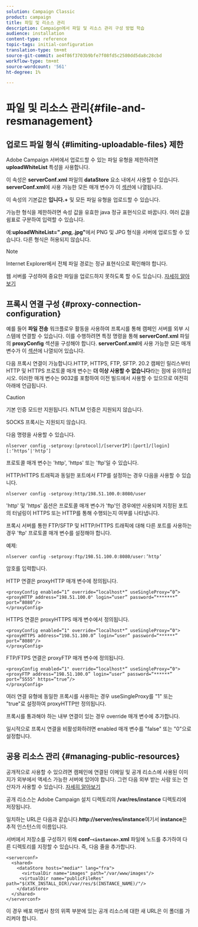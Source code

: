 ```yaml
---
solution: Campaign Classic
product: campaign
title: 파일 및 리소스 관리
description: Campaign에서 파일 및 리소스 관리 구성 방법 학습
audience: installation
content-type: reference
topic-tags: initial-configuration
translation-type: tm+mt
source-git-commit: ae4f86f3703b9bfe7f08fd5c2580dd5da8c28cbd
workflow-type: tm+mt
source-wordcount: '561'
ht-degree: 1%

---
```


# 파일 및 리소스 관리{#file-and-resmanagement}

## 업로드 파일 형식 {#limiting-uploadable-files} 제한

Adobe Campaign 서버에서 업로드할 수 있는 파일 유형을 제한하려면 **uploadWhiteList** 특성을 사용합니다.

이 속성은 **serverConf.xml** 파일의 **dataStore** 요소 내에서 사용할 수 있습니다. **serverConf.xml**&#x200B;에 사용 가능한 모든 매개 변수가 이 [섹션](../../installation/using/the-server-configuration-file.md)에 나열됩니다.

이 속성의 기본값은 **입니다.+** 및 모든 파일 유형을 업로드할 수 있습니다.

가능한 형식을 제한하려면 속성 값을 유효한 java 정규 표현식으로 바꿉니다. 여러 값을 쉼표로 구분하여 입력할 수 있습니다.

예:**uploadWhiteList=&quot;*.png,*.jpg&quot;**&#x200B;에서 PNG 및 JPG 형식을 서버에 업로드할 수 있습니다. 다른 형식은 허용되지 않습니다.

>[!NOTE]
>
>Internet Explorer에서 전체 파일 경로는 정규 표현식으로 확인해야 합니다.

웹 서버를 구성하여 중요한 파일을 업로드하지 못하도록 할 수도 있습니다. [자세히 알아보기](web-server-configuration.md)

## 프록시 연결 구성 {#proxy-connection-configuration}

예를 들어 **파일 전송** 워크플로우 활동을 사용하여 프록시를 통해 캠페인 서버를 외부 시스템에 연결할 수 있습니다. 이를 수행하려면 특정 명령을 통해 **serverConf.xml** 파일의 **proxyConfig** 섹션을 구성해야 합니다. **serverConf.xml**&#x200B;에 사용 가능한 모든 매개 변수가 이 [섹션](../../installation/using/the-server-configuration-file.md)에 나열되어 있습니다.

다음 프록시 연결이 가능합니다.HTTP, HTTPS, FTP, SFTP. 20.2 캠페인 릴리스부터 HTTP 및 HTTPS 프로토콜 매개 변수는 **더 이상 사용할 수 없습니다**&#x200B;라는 점에 유의하십시오. 이러한 매개 변수는 9032를 포함하여 이전 빌드에서 사용할 수 있으므로 여전히 아래에 언급됩니다.

>[!CAUTION]
>
>기본 인증 모드만 지원됩니다. NTLM 인증은 지원되지 않습니다.
>
>SOCKS 프록시는 지원되지 않습니다.


다음 명령을 사용할 수 있습니다.

```
nlserver config -setproxy:[protocol]/[serverIP]:[port]/[login][:‘https’|'http’]
```

프로토콜 매개 변수는 &#39;http&#39;, &#39;https&#39; 또는 &#39;ftp&#39;일 수 있습니다.

HTTP/HTTPS 트래픽과 동일한 포트에서 FTP를 설정하는 경우 다음을 사용할 수 있습니다.

```
nlserver config -setproxy:http/198.51.100.0:8080/user
```

&#39;http&#39; 및 &#39;https&#39; 옵션은 프로토콜 매개 변수가 &#39;ftp&#39;인 경우에만 사용되며 지정된 포트의 터널링이 HTTPS 또는 HTTP를 통해 수행되는지 여부를 나타냅니다.

프록시 서버를 통한 FTP/SFTP 및 HTTP/HTTPS 트래픽에 대해 다른 포트를 사용하는 경우 &#39;ftp&#39; 프로토콜 매개 변수를 설정해야 합니다.


예제:

```
nlserver config -setproxy:ftp/198.51.100.0:8080/user:’http’
```

암호를 입력합니다.

HTTP 연결은 proxyHTTP 매개 변수에 정의됩니다.

```
<proxyConfig enabled=“1” override=“localhost*” useSingleProxy=“0”>
<proxyHTTP address=“198.51.100.0" login=“user” password=“*******” port=“8080”/>
</proxyConfig>
```

HTTPS 연결은 proxyHTTPS 매개 변수에서 정의됩니다.

```
<proxyConfig enabled=“1" override=“localhost*” useSingleProxy=“0">
<proxyHTTPS address=“198.51.100.0” login=“user” password=“******” port=“8080"/>
</proxyConfig>
```

FTP/FTPS 연결은 proxyFTP 매개 변수에 정의됩니다.

```
<proxyConfig enabled=“1" override=“localhost*” useSingleProxy=“0">
<proxyFTP address=“198.51.100.0” login=“user” password=“******” port=“5555" https=”true”/>
</proxyConfig>
```

여러 연결 유형에 동일한 프록시를 사용하는 경우 useSingleProxy를 &quot;1&quot; 또는 &quot;true&quot;로 설정하여 proxyHTTP만 정의됩니다.

프록시를 통과해야 하는 내부 연결이 있는 경우 override 매개 변수에 추가합니다.

일시적으로 프록시 연결을 비활성화하려면 enabled 매개 변수를 &quot;false&quot; 또는 &quot;0&quot;으로 설정합니다.

## 공용 리소스 관리 {#managing-public-resources}

공개적으로 사용할 수 있으려면 캠페인에 연결된 이메일 및 공개 리소스에 사용된 이미지가 외부에서 액세스 가능한 서버에 있어야 합니다. 그런 다음 외부 받는 사람 또는 연산자가 사용할 수 있습니다. [자세히 알아보기](../../installation/using/deploying-an-instance.md#managing-public-resources)

공개 리소스는 Adobe Campaign 설치 디렉토리의 **/var/res/instance** 디렉토리에 저장됩니다.

일치하는 URL은 다음과 같습니다.**http://server/res/instance**&#x200B;여기서 **instance**&#x200B;은 추적 인스턴스의 이름입니다.

서버에서 저장소를 구성하기 위해 **conf-`<instance>`.xml** 파일에 노드를 추가하여 다른 디렉토리를 지정할 수 있습니다. 즉, 다음 줄을 추가합니다.

```
<serverconf>
  <shared>
    <dataStore hosts="media*" lang="fra">
      <virtualDir name="images" path="/var/www/images"/>
     <virtualDir name="publicFileRes" path="$(XTK_INSTALL_DIR)/var/res/$(INSTANCE_NAME)/"/>
    </dataStore>
  </shared>
</serverconf>
```

이 경우 배포 마법사 창의 위쪽 부분에 있는 공개 리소스에 대한 새 URL은 이 폴더를 가리켜야 합니다.

